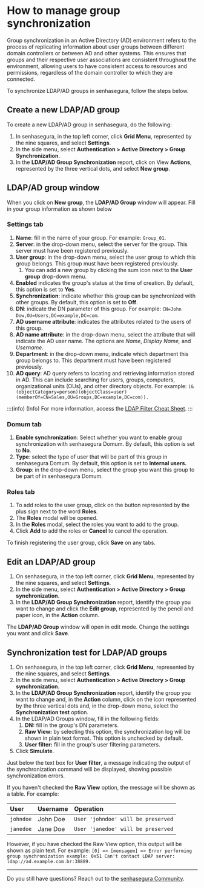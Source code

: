 # How to manage group synchronization

Group synchronization in an Active Directory (AD) environment refers to the process of replicating information about user groups between different domain controllers or between AD and other systems. This ensures that groups and their respective user associations are consistent throughout the environment, allowing users to have consistent access to resources and permissions, regardless of the domain controller to which they are connected.

To synchronize LDAP/AD groups in senhasegura, follow the steps below.

## Create a new LDAP/AD group

To create a new LDAP/AD group in senhasegura, do the following:

1. In senhasegura, in the top left corner, click **Grid Menu**, represented by the nine squares, and select **Settings**.  
2. In the side menu, select **Authentication \> Active Directory \> Group Synchronization**.  
3. In the **LDAP/AD Group Synchronization** report, click on View **Actions**, represented by the three vertical dots, and select **New group**.

## LDAP/AD group window

When you click on **New group**, the **LDAP/AD Group** window will appear. Fill in your group information as shown below

### Settings tab

1. **Name**: fill in the name of your group. For example: `Group_01`.  
2. **Server**: in the drop-down menu, select the server for the group. This server must have been registered previously.  
3. **User group**: in the drop-down menu, select the user group to which this group belongs. This group must have been registered previously.  
   1. You can add a new group by clicking the sum icon next to the **User group** drop-down menu.  
4. **Enabled** indicates the group's status at the time of creation. By default, this option is set to **Yes**.  
5. **Synchronization**: indicate whether this group can be synchronized with other groups. By default, this option is set to **Off**.  
6. **DN**: indicate the DN parameter of this group. For example: `CN=John Dow,OU=Users,DC=example,DC=com`.  
7. **AD username attribute**: indicates the attributes related to the users of this group.  
8. **AD name attribute**: in the drop-down menu, select the attribute that will indicate the AD user name. The options are *Name*, *Display Name,* and *Username*.  
9. **Department**: in the drop-down menu, indicate which department this group belongs to. This department must have been registered previously.  
10. **AD query**: AD query refers to locating and retrieving information stored in AD. This can include searching for users, groups, computers, organizational units (OUs), and other directory objects. For example: `(&(objectCategory=person)(objectClass=user)(memberOf=CN=Sales,OU=Groups,DC=example,DC=com)).`

:::(info) (Info)
For more information, access the [LDAP Filter Cheat Sheet](https://cheatography.com/pamymaf/cheat-sheets/ldap-filters/).
:::

### Domum tab

1. **Enable synchronization**: Select whether you want to enable group synchronization with senhasegura Domum. By default, this option is set to **No**.  
2. **Type**: select the type of user that will be part of this group in senhasegura Domum. By default, this option is set to **Internal users.**  
3. **Group**: in the drop-down menu, select the group you want this group to be part of in senhasegura Domum.

### Roles tab

1. To add roles to the user group, click on the button represented by the plus sign next to the word **Roles**.   
2. The **Roles** modal will be opened.  
3. In the **Roles** modal, select the roles you want to add to the group.  
4. Click **Add** to add the roles or **Cancel** to cancel the operation.

To finish registering the user group, click **Save** on any tabs.

## Edit an LDAP/AD group

1. On senhasegura, in the top left corner, click **Grid Menu**, represented by the nine squares, and select **Settings**.  
2. In the side menu, select **Authentication \> Active Directory \> Group synchronization**.  
3. In the **LDAP/AD Group Synchronization** report, identify the group you want to change and click the **Edit group**, represented by the pencil and paper icon, in the **Action** column.

The **LDAP/AD Group** window will open in edit mode. Change the settings you want and click **Save**.

## Synchronization test for LDAP/AD groups

1. On senhasegura, in the top left corner, click **Grid Menu**, represented by the nine squares, and select **Settings**.  
2. In the side menu, select **Authentication \> Active Directory \> Group synchronization**.  
3. In the **LDAP/AD Group Synchronization** report, identify the group you want to change and, in the **Action** column, click on the icon represented by the three vertical dots and, in the drop-down menu, select the **Synchronization test** option.  
4. In the LDAP/AD Groups window, fill in the following fields:  
   1. **DN:** fill in the group's DN parameters.  
   2. **Raw View:** by selecting this option, the synchronization log will be shown in plain text format. This option is unchecked by default.  
   3. **User filter:** fill in the group's user filtering parameters.  
5. Click **Simulate**.

Just below the text box for **User filter**, a message indicating the output of the synchronization command will be displayed, showing possible synchronization errors.

If you haven't checked the **Raw View** option, the message will be shown as a table. For example:

| User | Username | Operation |
| :---- | :---- | :---- |
| `johndoe` | John Doe | `User 'johndoe' will be preserved` |
| `janedoe` | Jane Doe | `User 'janedoe' will be preserved` |

However, if you have checked the Raw View option, this output will be shown as plain text. For example: `[0] => [mensagem] => Error performing group synchronization example: 0x51 Can't contact LDAP server: ldap://ad.example.com.br:38889.`  

---

Do you still have questions? Reach out to the [senhasegura Community](https://community.senhasegura.io/).
